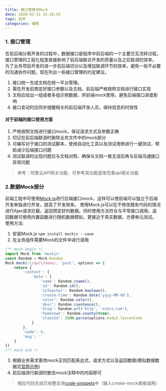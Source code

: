 ```yaml
---
title: 接口管理与Mock
date: 2020-03-31 15:18:59
tags: 技术
categories: 编程
---
```


### 1. 接口管理
在前后端分离开发的过程中，数据接口是程序中前后端的一个主要交互流转过程，接口管理的工程化程度直接影响了前后端联合开发的质量以及之后联调的效率。
为了业务项目开发的进一步前后端切分以及增加联调环节的效率，避免一些不必要的沟通协作问题。现在列出一些接口管理的约定建议。

1. 接口统一生成文档在统一平台管理。
2. 需在开发前商定好接口参数以及文档，前后端严格按照文档进行接口实现
3. 文档应给出一组或者多组示例数据，供前端mock使用，避免后端接口进度影响
4. 接口变动时应同步提醒相关的前后端开发人员，保持信息的时效性

#### 对于前端的接口使用方面
1. 严格按照文档进行接口mock，保证请求方式及参数正确
2. 切记在前后端联调时删除业务文件中的mock部分
3. 可编写对于接口的测试脚本，使用自动化工具以及测试用例进行一键测试，帮助减少后端接口问题
4. 测试联调时出现问题应与文档对照，确保与文档一致无误后再与后端沟通接口异常问题

>参考：阿里云API网关功能，可参考其功能逐渐完善api相关功能

### 2.数据Mock部分
前端工程中可使用[Mock.js](http://mockjs.com/)进行后端接口mock，这样可以使前端可以独立于后端开发单独进行开发，提高了开发效率。
使用Mock.js可以在不修改既有代码的情况进行Ajax请求拦截，返回预定好的数据。同时使用方法符合与平常接口调用，返回数据可使用内置函数进行随机数据模拟，更接近于真实数据，方便单元测试。
使用方法:
1. 安装Mock.js
`npm install mockjs --save`
2. 在业务组件需要Mock的文件中进行调用
```javascript
/** mock begin */
import Mock from 'mockjs'
const Random = Mock.Random
Mock.mock(/\/api\/demo/, 'post', options => {
    return {
        'content': {
            'data': {
                'name': Random.cname(),
                'id': Random.id(),
                'isTeacher': Random.boolean(),
                'create-time': Random.date('yyyy-MM-dd'),
                'color': Random.color(),
                'desc': Random.csentence(),
                'blog': Random.url('http', 'xshcs.com'),
                'hometown': Random.county(true),
                'classId': JSON.parse(options.body).lessonCode
            }
        },
        'code': 0,
        'msg': ''
    }
})
/** mock end */
```
3. 根据业务需求更改mock正则匹配表达式，请求方式以及返回数据(模拟数据数据见[官网示例](http://mockjs.com/examples.html))
4. 前后端进行联调时删去mock注释中的内容即可

> 相应代码生成已经整合进[code-snippets](../example/mock.code-snippets)中（输入create-mock直接调用）
